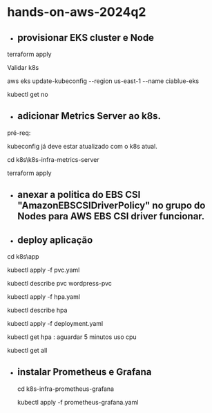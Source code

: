 # hands-on-aws-2024q2
* ## provisionar EKS cluster e Node
terraform apply

Validar k8s

  aws eks update-kubeconfig --region us-east-1 --name ciablue-eks
  
  kubectl get no
* ## adicionar Metrics Server ao k8s. 
pré-req: 

kubeconfig já deve estar atualizado com o k8s atual.

cd k8s\k8s-infra-metrics-server	

terraform apply

* ## anexar a politica do EBS CSI "AmazonEBSCSIDriverPolicy" no grupo do Nodes para AWS EBS CSI driver funcionar.	

* ## deploy aplicação 
 cd k8s\app

  kubectl apply -f pvc.yaml

  kubectl describe pvc wordpress-pvc

  kubectl apply -f hpa.yaml

  kubectl describe hpa

  kubectl apply -f deployment.yaml

  kubectl get hpa						: aguardar 5 minutos uso cpu

  kubectl get all

* ## instalar Prometheus e Grafana
  
  cd k8s-infra-prometheus-grafana

  kubectl apply -f prometheus-grafana.yaml 